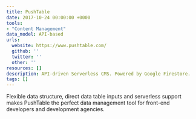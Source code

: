 ```yaml
---
title: PushTable
date: 2017-10-24 00:00:00 +0000
tools:
- "Content Management"
data_model: API-based
urls:
  website: https://www.pushtable.com/
  github: ''
  twitter: ''
  other: ''
resources: []
description: API-driven Serverless CMS. Powered by Google Firestore.
tags: []
---
```

Flexible data structure, direct data table inputs and serverless support makes PushTable the perfect data management tool for front-end developers and development agencies.
